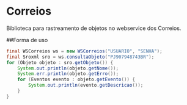 # Correios

Biblioteca para rastreamento de objetos no webservice dos Correios.

##Forma de uso

```java
final WSCorreios ws = new WSCorreios("USUARIO", "SENHA");
final Sroxml sro = ws.consultaObjeto("PJ907948743BR");
for (Objeto objeto : sro.getObjeto()) { 
    System.out.println(objeto.getNome());
    System.err.println(objeto.getErro());
    for (Eventos evento : objeto.getEvento()) {
        System.out.println(evento.getDescricao());
    }
}
```